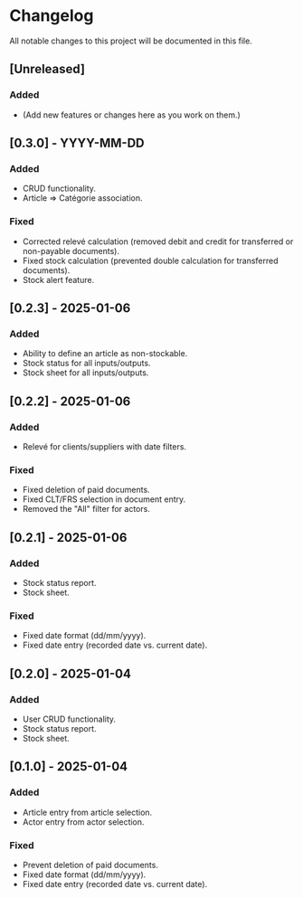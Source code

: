 # Changelog

All notable changes to this project will be documented in this file.

## [Unreleased]
### Added
- (Add new features or changes here as you work on them.)

## [0.3.0] - YYYY-MM-DD
### Added
- CRUD functionality.
- Article => Catégorie association.

### Fixed
- Corrected relevé calculation (removed debit and credit for transferred or non-payable documents).
- Fixed stock calculation (prevented double calculation for transferred documents).
- Stock alert feature.

## [0.2.3] - 2025-01-06
### Added
- Ability to define an article as non-stockable.
- Stock status for all inputs/outputs.
- Stock sheet for all inputs/outputs.

## [0.2.2] - 2025-01-06
### Added
- Relevé for clients/suppliers with date filters.

### Fixed
- Fixed deletion of paid documents.
- Fixed CLT/FRS selection in document entry.
- Removed the "All" filter for actors.

## [0.2.1] - 2025-01-06
### Added
- Stock status report.
- Stock sheet.

### Fixed
- Fixed date format (dd/mm/yyyy).
- Fixed date entry (recorded date vs. current date).

## [0.2.0] - 2025-01-04
### Added
- User CRUD functionality.
- Stock status report.
- Stock sheet.

## [0.1.0] - 2025-01-04
### Added
- Article entry from article selection.
- Actor entry from actor selection.

### Fixed
- Prevent deletion of paid documents.
- Fixed date format (dd/mm/yyyy).
- Fixed date entry (recorded date vs. current date).